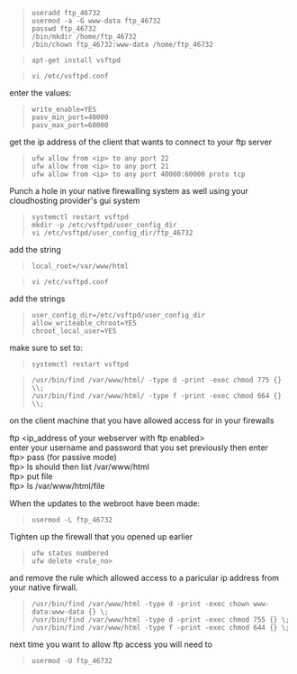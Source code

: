 
>     useradd ftp_46732
>     usermod -a -G www-data ftp_46732  
>     passwd ftp_46732  
>     /bin/mkdir /home/ftp_46732  
>     /bin/chown ftp_46732:www-data /home/ftp_46732  

>     apt-get install vsftpd

>     vi /etc/vsftpd.conf

enter the values:

>     write_enable=YES
>     pasv_min_port=40000
>     pasv_max_port=60000

get the ip address of the client that wants to connect to your ftp server

>     ufw allow from <ip> to any port 22
>     ufw allow from <ip> to any port 21  
>     ufw allow from <ip> to any port 40000:60000 proto tcp

Punch a hole in your native firewalling system as well using your cloudhosting provider's gui system

>     systemctl restart vsftpd
>     mkdir -p /etc/vsftpd/user_config_dir
>     vi /etc/vsftpd/user_config_dir/ftp_46732

add the string  

>     local_root=/var/www/html
 
>     vi /etc/vsftpd.conf

add the strings

>     user_config_dir=/etc/vsftpd/user_config_dir 
>     allow_writeable_chroot=YES
>     chroot_local_user=YES

make sure to set to:  

>     systemctl restart vsftpd

>     /usr/bin/find /var/www/html/ -type d -print -exec chmod 775 {} \\;  
>     /usr/bin/find /var/www/html/ -type f -print -exec chmod 664 {} \\;  


on the client machine that you have allowed access for in your firewalls

ftp <ip_address of your webserver with ftp enabled>  
enter your username and password that you set previously then enter   
ftp> pass (for passive mode)  
ftp> ls should then list /var/www/html  
ftp> put file  
ftp> ls /var/www/html/file  

When the updates to the webroot have been made:  

>     usermod -L ftp_46732

Tighten up the firewall that you opened up earlier

>     ufw status numbered
>     ufw delete <rule_no> 

and remove the rule which allowed access to a paricular ip address from your native firwall. 

>     /usr/bin/find /var/www/html -type d -print -exec chown www-data:www-data {} \;  
>     /usr/bin/find /var/www/html -type d -print -exec chmod 755 {} \; 
>     /usr/bin/find /var/www/html -type f -print -exec chmod 644 {} \;


next time you want to allow ftp access you will need to 

>     usermod -U ftp_46732
